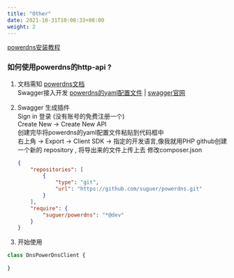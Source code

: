 ```yaml
---
title: "Other"
date: 2021-10-31T10:08:33+08:00
weight: 2
---
```


[powerdns安装教程](/blog/other/powerdns)

### 如何使用powerdns的http-api ?
1. 文档需知
[powerdns文档](https://doc.powerdns.com/authoritative/http-api/index.html#working-with-the-api)    
Swagger接入开发 [powerdns的yaml配置文件](https://raw.githubusercontent.com/PowerDNS/pdns/master/docs/http-api/swagger/authoritative-api-swagger.yaml) | [swagger官网](https://swagger.io/tools/swaggerhub/enterprise/)

2.  Swagger 生成插件  
    Sign in 登录 (没有账号的免费注册一个)  
    Create New -> Create New API   
    创建完毕将powerdns的yaml配置文件粘贴到代码框中  
    右上角 -> Export -> Client SDK -> 指定的开发语言,像我就用PHP
    github创建一个新的 repository , 将导出来的文件上传上去
    修改composer.json
    ```json
    {
        "repositories": [
            {
                "type": "git",
                "url": "https://github.com/suguer/powerdns.git"
            }
        ],
        "require": {
            "suguer/powerdns": "*@dev"
        }
    }
    ```
    
3. 开始使用
```php
class DnsPowerDnsClient {
    
}
```    

